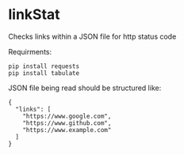 # linkStat
Checks links within a JSON file for http status code

Requirments:
```
pip install requests
pip install tabulate
```
JSON file being read should be structured like:
```
{
  "links": [
    "https://www.google.com",
    "https://www.github.com",
    "https://www.example.com"
  ]
}
```
